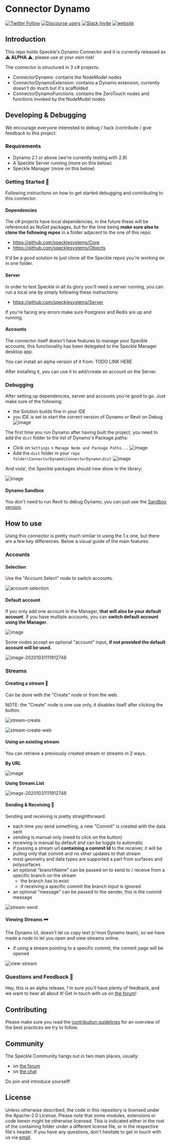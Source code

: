 # Connector Dynamo

[![Twitter Follow](https://img.shields.io/twitter/follow/SpeckleSystems?style=social)](https://twitter.com/SpeckleSystems) [![Discourse users](https://img.shields.io/discourse/users?server=https%3A%2F%2Fdiscourse.speckle.works&style=flat-square)](https://discourse.speckle.works)
[![Slack Invite](https://img.shields.io/badge/-slack-grey?style=flat-square&logo=slack)](https://speckle-works.slack.com/join/shared_invite/enQtNjY5Mzk2NTYxNTA4LTU4MWI5ZjdhMjFmMTIxZDIzOTAzMzRmMTZhY2QxMmM1ZjVmNzJmZGMzMDVlZmJjYWQxYWU0MWJkYmY3N2JjNGI) [![website](https://img.shields.io/badge/www-speckle.systems-royalblue?style=flat-square)](https://speckle.systems)



## Introduction

This repo holds Speckle's Dynamo Connector and it is currently released as ⚠ **ALPHA** ⚠, please use at your own risk!

The connector is structured in 3 c# projects:

- ConnectorDynamo: contains the NodeModel nodes
- ConnectorDynamoExtension: contains a Dynamo extension, currently doesn't do much but it's scaffolded
- ConnectorDynamoFunctions: contains the ZeroTouch nodes and functions invoked by the NodeModel nodes



## Developing & Debugging

We encourage everyone interested to debug / hack /contribute / give feedback to this project.



### Requirements

- Dynamo 2.1 or above (we're currently testing with 2.8)
- A Speckle Server running (more on this below)
- Speckle Manager (more on this below)



### Getting Started 🏁

Following instructions on how to get started debugging and contributing to this connector.

#### Dependencies

The c# projects have local dependencies, in the future these will be referenced as NuGet packages, but for the time being **make sure also to clone the following repos** in a folder adjacent to the one of this repo:

- https://github.com/specklesystems/Core
- https://github.com/specklesystems/Objects

It'd be a good solution to just clone all the Speckle repos you're working on in one folder.

#### Server

In order to test Speckle in all its glory you'll need a server running, you can run a local one by simply following these instructions:

- https://github.com/specklesystems/Server

If you're facing any errors make sure Postgress and Redis are up and running. 

#### Accounts

The connector itself doesn't have features to manage your Speckle accounts, this functionality has been delegated to the Speckle Manager desktop app.

You can install an alpha version of it from: TODO LINK HERE 

After installing it, you can use it to add/create an account on the Server.



### Debugging

After setting up dependencies, server and accounts you're good to go. Just make sure of the following:

- the Solution builds fine in your IDE
- you IDE is set to start the correct version of Dynamo or Revit on Debug
  ![image](https://user-images.githubusercontent.com/2679513/97479008-a666e400-1949-11eb-983a-3fccc066b597.png)

The first time you run Dynamo after having built the project, you need to add the `dist` folder to the list of Dynamo's Package paths:

- Click on `Settings` > `Manage Node and Package Paths...`
  ![image](https://user-images.githubusercontent.com/2679513/97480730-baabe080-194b-11eb-92e8-0655a9765b3a.png)
- Add the `dist` folder in your `repo folder\ConnectorDynamo\ConnectorDynamo\dist` 
  ![image](https://user-images.githubusercontent.com/2679513/97480369-35c0c700-194b-11eb-994a-3f03ee55ebee.png)



And voila', the Speckle packages should now show in the library:

![image](https://user-images.githubusercontent.com/2679513/97480950-03639980-194c-11eb-8474-7d14a427ecc0.png)



#### Dynamo Sandbox

You don't need to run Revit to debug Dynamo, you can just use the [Sandbox version](https://dynamobim.org/download/).



## How to use

Using this connector is pretty much similar to using the 1.x one, but there are a few key differences. Below a visual guide of the main features.



### Accounts

#### Selection

Use the "Account.Select" node to switch accounts.

![account-selection](https://user-images.githubusercontent.com/2679513/97777914-38016c00-1b6b-11eb-8988-85d5a166fe5a.gif)

#### Default account

If you only add one account in the Manager, **that will also be your default account**. If you have multiple accounts, you can **switch default account using the Manager**.

![image](https://user-images.githubusercontent.com/2679513/97778543-c4159280-1b6f-11eb-924e-04b3fb1ed3e0.png)



Some nodes accept an optional "account" input, **if not provided the default account will be used.**

![image-20201031111912748](https://user-images.githubusercontent.com/2679513/97778555-da235300-1b6f-11eb-9c24-aa50908fcacf.png)



### Streams

#### **Creating a stream** 🌊

Can be done with the "Create" node or from the web.

NOTE: the "Create" node is one use only, it disables itself after clicking the button.

![stream-create](https://user-images.githubusercontent.com/2679513/97777062-61b79480-1b65-11eb-8035-dbc1dcf6053e.gif)

![stream-create-web](https://user-images.githubusercontent.com/2679513/97777103-c4a92b80-1b65-11eb-91e7-6ded86b59eb8.gif)

#### Using an existing stream

You can retrieve a previously created stream or streams in 2 ways.

**By URL**

![image](https://user-images.githubusercontent.com/2679513/97777656-9af20380-1b69-11eb-91c8-b543d8837e6a.png)



**Using Stream.List** 

![image-20201031111912748](https://user-images.githubusercontent.com/2679513/97778555-da235300-1b6f-11eb-9c24-aa50908fcacf.png)



#### Sending & Receiving 📩

Sending and receiving is pretty straightforward. 

- each time you send something, a new "Commit" is created with the data sent
- sending is manual only (need to click on the button)
- receiving is manual by default and can be toggle to automatic
- if passing a stream url **containing a commit Id** to the receiver, it will be pulling only that commit and no other updates to that stream
- most geometry and data types are supported a part from surfaces and polysurfaces
- an optional "branchName" can be passed on to send to / receive from a specific branch on the stream
  - the branch has to exist
  - if receiving a specific commit the branch input is ignored
- an optional "message" can be passed to the sender, this is the commit message

![stream-send](https://user-images.githubusercontent.com/2679513/97778157-2c16a980-1b6d-11eb-8bee-805db5f54258.gif)

#### Viewing Streams 🕶

The Dynamo UI, doesn't let us copy text (c'mon Dynamo team), so we have made a node to let you open and view streams online.

- if using a stream pointing to a specific commit, the commit page will be opened

  

![view-stream](https://user-images.githubusercontent.com/2679513/97778366-a136ae80-1b6e-11eb-8123-b7701ab6678c.gif)



### Questions and Feedback 💬

Hey, this is an alpha release, I'm sure you'll have plenty of feedback, and we want to hear all about it! Get in touch with us on [the forum](https://discourse.speckle.works)! 



## Contributing

Please make sure you read the [contribution guidelines](.github/CONTRIBUTING.md) for an overview of the best practices we try to follow.



## Community

The Speckle Community hangs out in two main places, usually:

- on [the forum](https://discourse.speckle.works)
- on [the chat](https://speckle-works.slack.com/join/shared_invite/enQtNjY5Mzk2NTYxNTA4LTU4MWI5ZjdhMjFmMTIxZDIzOTAzMzRmMTZhY2QxMmM1ZjVmNzJmZGMzMDVlZmJjYWQxYWU0MWJkYmY3N2JjNGI)

Do join and introduce yourself!



## License

Unless otherwise described, the code in this repository is licensed under the Apache-2.0 License. Please note that some modules, extensions or code herein might be otherwise licensed. This is indicated either in the root of the containing folder under a different license file, or in the respective file's header. If you have any questions, don't hesitate to get in touch with us via [email](mailto:hello@speckle.systems).
